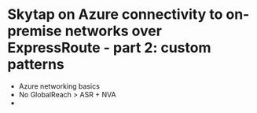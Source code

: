 # Skytap on Azure connectivity to on-premise networks over ExpressRoute - part 2: custom patterns

- Azure networking basics
- No GlobalReach > ASR + NVA
- 
